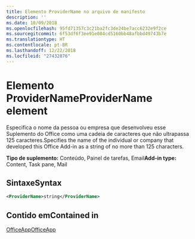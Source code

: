 ```yaml
---
title: Elemento ProviderName no arquivo de manifesto
description: ''
ms.date: 10/09/2018
ms.openlocfilehash: 95fd71357c3c21ba2fc3de24be7acc6232e9f2ce
ms.sourcegitcommit: 6f53df6f3ee91e084cd5160bb48afbbd49743b7e
ms.translationtype: HT
ms.contentlocale: pt-BR
ms.lasthandoff: 12/22/2018
ms.locfileid: "27432876"
---
```

# <a name="providername-element"></a><span data-ttu-id="9d94d-102">Elemento ProviderName</span><span class="sxs-lookup"><span data-stu-id="9d94d-102">ProviderName element</span></span>

<span data-ttu-id="9d94d-103">Especifica o nome da pessoa ou empresa que desenvolveu esse Suplemento do Office como uma cadeia de caracteres que não ultrapassa 125 caracteres.</span><span class="sxs-lookup"><span data-stu-id="9d94d-103">Specifies the name of the individual or company that developed this Office Add-in as a string of no more than 125 characters.</span></span>

<span data-ttu-id="9d94d-104">**Tipo de suplemento:** Conteúdo, Painel de tarefas, Email</span><span class="sxs-lookup"><span data-stu-id="9d94d-104">**Add-in type:** Content, Task pane, Mail</span></span>

## <a name="syntax"></a><span data-ttu-id="9d94d-105">Sintaxe</span><span class="sxs-lookup"><span data-stu-id="9d94d-105">Syntax</span></span>

```XML
<ProviderName>string</ProviderName>
```

## <a name="contained-in"></a><span data-ttu-id="9d94d-106">Contido em</span><span class="sxs-lookup"><span data-stu-id="9d94d-106">Contained in</span></span>

[<span data-ttu-id="9d94d-107">OfficeApp</span><span class="sxs-lookup"><span data-stu-id="9d94d-107">OfficeApp</span></span>](officeapp.md)

